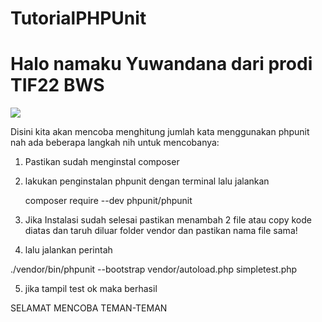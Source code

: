 # TutorialPHPUnit

# Halo namaku Yuwandana dari prodi TIF22 BWS #


![](https://tenor.com/view/discord-dms-anime-roles-gif-24243011)

Disini kita akan mencoba menghitung jumlah kata menggunakan phpunit
nah ada beberapa langkah nih untuk mencobanya:

1. Pastikan sudah menginstal composer
2. lakukan penginstalan phpunit dengan terminal lalu jalankan  

   composer require --dev phpunit/phpunit

3. Jika Instalasi sudah selesai pastikan menambah 2 file atau copy kode diatas dan taruh diluar folder vendor dan pastikan nama file sama!
4. lalu jalankan perintah

./vendor/bin/phpunit --bootstrap vendor/autoload.php simpletest.php

5. jika tampil test ok maka berhasil

SELAMAT MENCOBA TEMAN-TEMAN
